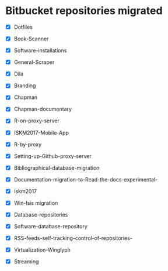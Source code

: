 # Bitbucket repositories migrated
- [x] Dotfiles
- [x] Book-Scanner
- [x] Software-installations
- [x] General-Scraper
- [x] Dila
- [x] Branding
- [x] Chapman
- [x] Chapman-documentary
- [x] R-on-proxy-server
- [x] ISKM2017-Mobile-App
- [x] R-by-proxy
- [x] Setting-up-Github-proxy-server
- [x] Bibliographical-database-migration
- [x] Documentation-migration-to-Read-the-docs-experimental-
- [x] iskm2017
- [x] Win-Isis migration
- [x] Database-repositories
- [x] Software-database-repository
- [x] RSS-feeds-self-tracking-control-of-repositories-
- [x] Virtualization-Winglyph
- [x] Streaming

